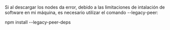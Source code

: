 Si al descargar los nodes da error, debido a las limitaciones de intalación de software en mi máquina, es necesario utilizar el comando --legacy-peer:

npm install --legacy-peer-deps